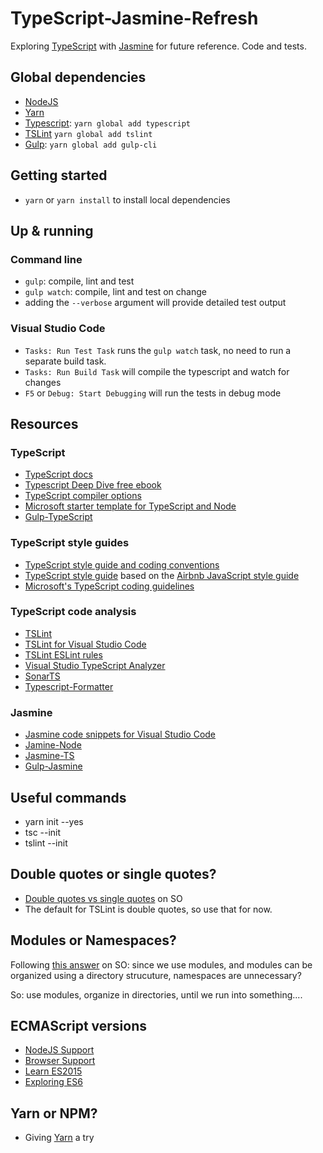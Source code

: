 # TypeScript-Jasmine-Refresh

Exploring [TypeScript](https://www.typescriptlang.org/index.html) with [Jasmine](https://jasmine.github.io) for future reference. Code and tests.

## Global dependencies

- [NodeJS](https://nodejs.org/en/)
- [Yarn](https://yarnpkg.com/en/docs/install)
- [Typescript](https://www.typescriptlang.org/index.html): `yarn global add typescript`
- [TSLint](https://palantir.github.io/tslint/) `yarn global add tslint`
- [Gulp](https://gulpjs.com/): `yarn global add gulp-cli`

## Getting started

- `yarn` or `yarn install` to install local dependencies

## Up & running

### Command line

- `gulp`: compile, lint and test
- `gulp watch`: compile, lint and test on change
- adding the `--verbose` argument will provide detailed test output

### Visual Studio Code

- `Tasks: Run Test Task` runs the `gulp watch` task, no need to  run a separate build task.
- `Tasks: Run Build Task` will compile the typescript and watch for changes
- `F5` or `Debug: Start Debugging` will run the tests in debug mode

## Resources

### TypeScript

- [TypeScript docs](https://www.typescriptlang.org/docs)
- [Typescript Deep Dive free ebook](https://www.gitbook.com/book/basarat/typescript)
- [TypeScript compiler options](https://www.typescriptlang.org/docs/handbook/compiler-options.html)
- [Microsoft starter template for TypeScript and Node](https://github.com/Microsoft/TypeScript-Node-Starter)
- [Gulp-TypeScript](https://github.com/ivogabe/gulp-typescript)

### TypeScript style guides

- [TypeScript style guide and coding conventions](https://github.com/basarat/typescript-book/blob/master/docs/styleguide/styleguide.md)
- [TypeScript style guide](https://github.com/excelmicro/typescript) based on the [Airbnb JavaScript style guide](https://github.com/airbnb/javascript)
- [Microsoft's TypeScript coding guidelines](https://github.com/Microsoft/TypeScript/wiki/Coding-guidelines)

### TypeScript code analysis

- [TSLint](https://palantir.github.io/tslint/)
- [TSLint for Visual Studio Code](https://marketplace.visualstudio.com/items?itemName=eg2.tslint)
- [TSLint ESLint rules](https://github.com/buzinas/tslint-eslint-rules)
- [Visual Studio TypeScript Analyzer](https://marketplace.visualstudio.com/items?itemName=RichNewman.TypeScriptAnalyzer)
- [SonarTS](https://github.com/SonarSource/SonarTS)
- [Typescript-Formatter](https://www.npmjs.com/package/typescript-formatter)

### Jasmine

- [Jasmine code snippets for Visual Studio Code](https://marketplace.visualstudio.com/items?itemName=xabikos.JasmineSnippets)
- [Jamine-Node](https://github.com/mhevery/jasmine-node)
- [Jasmine-TS](https://github.com/svi3c/jasmine-ts)
- [Gulp-Jasmine](https://github.com/sindresorhus/gulp-jasmine)

## Useful commands

- yarn init --yes
- tsc --init
- tslint --init

## Double quotes or single quotes?

- [Double quotes vs single quotes](https://stackoverflow.com/questions/242813/when-to-use-double-or-single-quotes-in-javascript) on SO
- The default for TSLint is double quotes, so use that for now.

## Modules or Namespaces?

Following [this answer](https://stackoverflow.com/questions/30357634/how-do-i-use-namespaces-with-typescript-external-modules) on SO: since we use modules, and modules can be organized using a directory strucuture, namespaces are unnecessary?

So: use modules, organize in directories, until we run into something....

## ECMAScript versions

- [NodeJS Support](http://node.green/)
- [Browser Support](https://kangax.github.io/compat-table/es6/)
- [Learn ES2015](https://babeljs.io/learn-es2015/)
- [Exploring ES6](http://exploringjs.com/es6/index.html)

## Yarn or NPM?

- Giving [Yarn](https://yarnpkg.com/en/docs) a try
